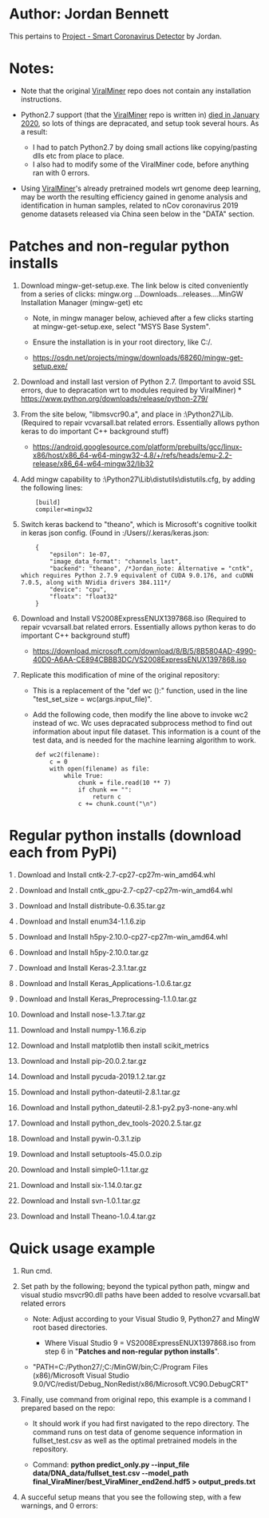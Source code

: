 Author: Jordan Bennett
=========

This pertains to [Project - Smart Coronavirus Detector](https://github.com/JordanMicahBennett/SMART-CORONA_VIRUS_DETECTOR/blob/master/README.md) by Jordan.


Notes: 
=========
* Note that the original [ViralMiner](https://github.com/NeuroCSUT/ViraMiner) repo does not contain any installation instructions. 
* Python2.7 support (that the [ViralMiner](https://github.com/NeuroCSUT/ViraMiner) repo is written in) [died in January 2020](https://pythonclock.org/), so lots of things are depracated, and setup took several hours. As a result:
	* I had to patch Python2.7 by doing small actions like copying/pasting dlls etc from place to place.
	* I also had to modify some of the ViralMiner code, before anything ran with 0 errors.
 
* Using [ViralMiner](https://github.com/NeuroCSUT/ViraMiner)'s already pretrained models wrt genome deep learning, may be worth the resulting efficiency gained in genome analysis and identification in human samples, related to nCov coronavirus 2019 genome datasets released via China seen below in the "DATA" section.


 
Patches and non-regular python installs
=========
1.	Download mingw-get-setup.exe. The link below is cited conveniently from a series of clicks: mingw.org ...Downloads...releases....MinGW Installation Manager (mingw-get) etc

	* Note, in mingw manager below, achieved after a few clicks starting at mingw-get-setup.exe, select "MSYS Base System".
	
	* Ensure the installation is in your root directory, like C:/.
	
	* https://osdn.net/projects/mingw/downloads/68260/mingw-get-setup.exe/

2.   Download and install last version of Python 2.7. (Important to avoid SSL errors, due to depracation wrt to modules required by ViralMiner)
	* https://www.python.org/downloads/release/python-279/
	
3.	From the site below, "libmsvcr90.a", and place in <C>:\Python27\Lib\. (Required to repair vcvarsall.bat related errors. Essentially allows python keras to do important C++ background stuff)

	*  https://android.googlesource.com/platform/prebuilts/gcc/linux-x86/host/x86_64-w64-mingw32-4.8/+/refs/heads/emu-2.2-release/x86_64-w64-mingw32/lib32
	
4.	Add mingw capability to <C>:\Python27\Lib\distutils\distutils.cfg, by adding the following lines:
	```
		[build]
		compiler=mingw32
	```

5.	Switch keras backend to "theano", which is Microsoft's cognitive toolkit in keras json config. (Found in <C>:/Users/<current-username>/.keras/keras.json:
	```
		{
			"epsilon": 1e-07, 
			"image_data_format": "channels_last", 
			"backend": "theano", /*Jordan_note: Alternative = "cntk", which requires Python 2.7.9 equivalent of CUDA 9.0.176, and cuDNN 7.0.5, along with NVidia drivers 384.111*/
			"device": "cpu",
			"floatx": "float32" 
		}
	```

6.	Download and Install VS2008ExpressENUX1397868.iso (Required to repair vcvarsall.bat related errors. Essentially allows python keras to do important C++ background stuff)
	* https://download.microsoft.com/download/8/B/5/8B5804AD-4990-40D0-A6AA-CE894CBBB3DC/VS2008ExpressENUX1397868.iso


7. Replicate this modification of mine of the original repository:
	* This is a replacement of the "def wc ():" function, used in the line "test_set_size = wc(args.input_file)".
	
	* Add the following code, then modify the line above to invoke wc2 instead of wc. Wc uses depracated subprocess method to find out information about input file dataset. This information is a count of the test data, and is needed for the machine learning algorithm to work.
	```
		def wc2(filename):
			c = 0
			with open(filename) as file:
				while True:
					chunk = file.read(10 ** 7)
					if chunk == "":
						return c
					c += chunk.count("\n")
	```
	
	
	
Regular python installs (download each from PyPi)
=========

1 .	Download and Install cntk-2.7-cp27-cp27m-win_amd64.whl

2 .	Download and Install cntk_gpu-2.7-cp27-cp27m-win_amd64.whl

3 .	Download and Install distribute-0.6.35.tar.gz

4 .	Download and Install enum34-1.1.6.zip

5 .	Download and Install h5py-2.10.0-cp27-cp27m-win_amd64.whl

6 .	Download and Install h5py-2.10.0.tar.gz

7 .	Download and Install Keras-2.3.1.tar.gz

8 .	Download and Install Keras_Applications-1.0.6.tar.gz

9 .	Download and Install Keras_Preprocessing-1.1.0.tar.gz

10.	Download and Install nose-1.3.7.tar.gz

11.	Download and Install numpy-1.16.6.zip

12.	Download and Install matplotlib then install scikit_metrics

13.	Download and Install pip-20.0.2.tar.gz

14.	Download and Install pycuda-2019.1.2.tar.gz

15.	Download and Install python-dateutil-2.8.1.tar.gz

16.	Download and Install python_dateutil-2.8.1-py2.py3-none-any.whl

17.	Download and Install python_dev_tools-2020.2.5.tar.gz

18.	Download and Install pywin-0.3.1.zip

19.	Download and Install setuptools-45.0.0.zip

20.	Download and Install simple0-1.1.tar.gz

21.	Download and Install six-1.14.0.tar.gz

22.	Download and Install svn-1.0.1.tar.gz

23.	Download and Install Theano-1.0.4.tar.gz



Quick usage example
=========

1. Run cmd.

2. Set path by the following; beyond the typical python path, mingw and visual studio msvcr90.dll paths have been added to resolve vcvarsall.bat related errors 
	* Note: Adjust according to your Visual Studio 9, Python27 and MingW root based directories.
		* Where  Visual Studio 9 = VS2008ExpressENUX1397868.iso from step 6 in "**Patches and non-regular python installs**".
	
	* "PATH=C:/Python27/;C:/MinGW/bin;C:/Program Files (x86)/Microsoft Visual Studio 9.0/VC/redist/Debug_NonRedist/x86/Microsoft.VC90.DebugCRT"
	
3. Finally, use command from original repo, this example is a command I prepared based on the repo:
	* It should work if you had first navigated to the repo directory. The command runs on test data of genome sequence information in fullset_test.csv as well as the optimal pretrained models in the repository.
	
	* Command: **python predict_only.py --input_file data/DNA_data/fullset_test.csv --model_path final_ViraMiner/best_ViraMiner_end2end.hdf5 > output_preds.txt**
	
4. A succeful setup means that you see the following step, with a few warnings, and 0 errors:
	
